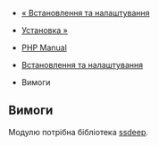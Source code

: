 - [« Встановлення та налаштування](ssdeep.setup.md)
- [Установка »](ssdeep.installation.md)

- [PHP Manual](index.md)
- [Встановлення та налаштування](ssdeep.setup.md)
- Вимоги

## Вимоги

Модулю потрібна бібліотека [ssdeep](http://ssdeep.sourceforge.net).
